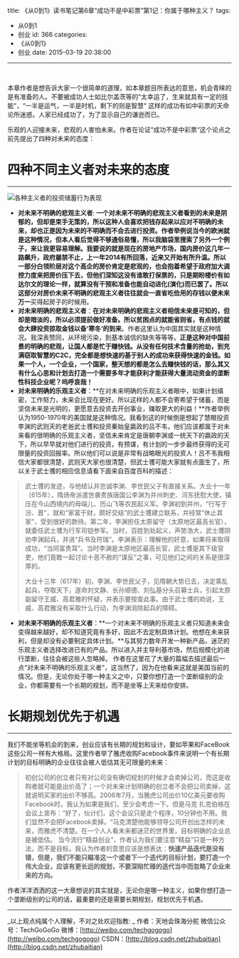title: 《从0到1》读书笔记第6章“成功不是中彩票”第1记：你属于哪种主义？
tags:
  - 从0到1
  - 创业
id: 366
categories:
  - 《从0到1》
  - 创业
date: 2015-03-19 20:38:00
---

<div id="article_content" class="article_content">

&nbsp;
<div class="markdown_views">

本章作者是想告诉大家一个很简单的道理，如本章题目所表达的意思，机会青睐的是有准备的人。不要被成功人士如比尔盖茨等的“太幸运了，生来就具有一定的技能“，“一半是运气，一半是时机，剩下的则是智慧“ 这样的成功有如中彩票的天命论所迷惑。人家已经成功了，为了显示自己的谦逊而已。

乐观的人迎接未来，悲观的人害怕未来。作者在论证“成功不是中彩票“这个论点之前先提出了四种对未来的态度：

# 四种不同主义者对未来的态度

* * *

![各种主义者的投资储蓄行为表现](http://img.blog.csdn.net/20150319210827926)

*   **对未来不明确的悲观主义者**: **一个对未来不明确的悲观主义者看到的未来是阴郁的，但却是束手无策的，所以这种人会喜欢把钱存起来以应对不明确的未来，却也正是因为未来的不明确而不会去进行投资。**作者举例说当今的欧洲就是这种情况，但本人看后觉得不够通俗易懂，所以我脑袋里搜索了另外一个例子，来让我更容易理解。我要说的就是现在的房地产市场，国内房价这几年一路飙升，政府屡禁不止，上一年2014有所回落，近来又开始有所升温。所以一部分白领阶层对这个高企的房价肯定是悲观的，也会抱着希望于政府加大调控力度来把房价压下去，但他们深知这没有谁敢打保票的，只是期盼楼价有如达尔文的理论一样，就算没有干预和准备也能自动进化(演化)而已罢了。所以这部分对房价未来不明确的悲观主义者往往就会一直省吃俭用的存钱以便未来**万一**买得起房子的时候用。
*   **对未来明确的悲观主义者**：**在对未来明确的悲观主义者相信未来是可知的，但却是暗淡的，所以必须提前做好准备。所以贫困点的就能省则省，有点钱的就会大肆投资掠取金钱以备‘寒冬‘的到来**。作者这里认为中国其实就是这种情况。我深表赞同，从环境污染，到基本诚信的缺失等等等。**正是这种对中国前景的明确的悲观，让国人都是忙于赚快钱。从没有任何技术含量的抢劫，到充满窃取智慧的C2C，完全都是想快速的基于别人的成功来获得快速的金钱。如果一个人，一个企业，一个国家，整天想的都是怎么去赚快钱的话，那么其又有什么心思和计划去打造一个需要多年才能获利才能获得大量流动资金的垄断性科技企业呢？呜呼哀哉！**
*   **对未来明确的乐观主义者**：**在对未来明确的乐观主义者眼中，如果计划缜密，工作努力，未来会比现在更好。所以这样的人都不会寄希望于储蓄，而是坚信未来是光明的，更愿意去投资去开创事业，赚取更大的利益！**作者举例认为1950-1970年的美国就是这种情况。我看到这的时候倒是想起了慧眼投资李渊的武则天的老爸武士彟和投资秦始皇嬴政的吕不韦，他们应该都属于对未来看的很明确的乐观主义者，坚信未来肯定是唐朝李渊或一统天下的嬴政的天下，所以早早就对他们进行的投资，有预谋，有计划的一步步最终获得的无可限量的投资回报率。所以他们可以说是非常有战略眼光的投资人！吕不韦我相信大家都很清楚，武则天大家也很清楚，但武士彟可能大家就有点面生了，所以关于武士彟的相应信息请看下面来自百度百科的描述：
> 武士彟的发迹，与他结认并忠诚李渊、李世民父子有直接关系。大业十一年（615年），隋炀帝派遣世袭贵族唐国公李渊为并州刺史、河东抚慰大使，镇压在今山西境内的毋端儿、历山飞等农民起义军。李渊初到并州，“行写于汾、晋”，就和“家富于财，颇好交结”的武士彟建立联系，并经常“休止其家”，受到很好的款待。第二年，李渊担任太原留守（太原地区最高长官），就委任武士彟为行军司铠参军。当时，百姓到处起义，声势浩大，武士彟阴劝李渊起兵，并进“兵书及符瑞”。李渊表示：理解他的好意，如果将来取得成功，“当同富贵耳”。当时李渊是太原地区最高长官，武士彟是其下级官吏，他们竟敢一起讨论十恶不赦的“谋反”之事，可见他们之间的关系是很深厚的。> 
> 
> 大业十三年（617年）初，李渊、李世民父子，见隋朝大势已去，决定乘乱起兵，夺取天下，遂命刘文静、长孙顺德、刘弘基分头召募士兵，引起太原副留守王威、高君雅的怀疑，并表示要按查此事。由于武士彟的劝说，王威、高君雅没有采取什么行动，为李渊消除起兵的障碍。

*   **对未来不明确的乐观主义者**：**一个对未来不明确的乐观主义者只知道未来会变得越来越好，却不知道究竟有多好，因此不去定制具体计划。他想在未来获利，但是却没有必要制定具体计划。**与其努力数年开发一种新产品，迷茫的乐观主义者选择改进已有的产品。所以进入并主导利基市场，然后规模化的进行垄断，往往会被这些人忽略掉。
作者在这里花了大量的篇幅去描述最后一点“对未来不明确的乐观主义者“，这当然了，因为在他看来这就是美国当前的情况。但是，无论你处于哪一种主义之中，只要你想打造一个垄断级别的企业，你都需要有一个长期的规划，而不是坐等上天来给你安排。

# 长期规划优先于机遇

* * *

我们不能坐等机会的到来，创业应该有长期的规划和设计，要如苹果和FaceBook这些公司一样有大格局。这里作者举了雅虎收购Facebook事件来说明一个有长期计划的目标明确的企业往往会被人低估其无可限量的未来：
> 初创公司的创立者只有对公司没有确切规划的时候才会卖掉公司，而这是收购者就可能是出价高了；一个对未来计划明确的创立者不会把公司卖掉，这就说明买家的出价不够高。2006年7月，当雅虎公司出价10亿美元要收购Facebook时，我认为如果是我们，至少会考虑一下。但是马克 扎克伯格在会议上宣布：“好了，伙计们，这个会议只是走个程序，10分钟也不用。我们显然不会把Facebook卖掉。“马克清楚他能够领导公司开创出怎样的未来，而雅虎不清楚。在一个人人看未来都迷茫的世界里，目标明确的企业总是被低估。
当今流行“精益创业“，作者认为我们要注意“精益“只是一种方法，而不是目标。我认为作者的意思应该是想表达：**快速产品迭代是没有错，但是，我们不能只瞄准这一个或者下一个迭代的目标计划，要打造一个伟大企业，应该有更长远的规划，不要深陷忙碌的迭代当中而忽略了企业未来的方向。**

作者洋洋洒洒的这一大章想说的其实就是，无论你是哪一种主义，如果你想打造一个垄断级别的公司的话，最重要的还是需要长期规划，规划优先于机遇。

* * *

_以上观点纯属个人理解，不对之处欢迎指教: _
作者：天地会珠海分舵
微信公众号：TechGoGoGo
微博：[http://weibo.com/techgogogo](http://weibo.com/techgogogo)
CSDN：[http://blog.csdn.net/zhubaitian](http://blog.csdn.net/zhubaitian)

</div>
<script type="text/javascript">// <![CDATA[
$(function () {
                $('pre.prettyprint code').each(function () {
                    var lines = $(this).text().split('n').length;
                    var $numbering = $('<ul/>').addClass('pre-numbering').hide();
                    $(this).addClass('has-numbering').parent().append($numbering);
                    for (i = 1; i <= lines; i++) {
                        $numbering.append($('	<li/>').text(i));
                    };
                    $numbering.fadeIn(1700);
                });
            });
// ]]></script>

</div>